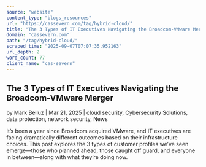 ```yaml
---
source: "website"
content_type: "blogs_resources"
url: "https://cassevern.com/tag/hybrid-cloud/"
title: "The 3 Types of IT Executives Navigating the Broadcom-VMware Merger"
domain: "cassevern.com"
path: "/tag/hybrid-cloud/"
scraped_time: "2025-09-07T07:07:35.952163"
url_depth: 2
word_count: 77
client_name: "cas-severn"
---
```


## The 3 Types of IT Executives Navigating the Broadcom-VMware Merger

by Mark Belluz | Mar 21, 2025 | cloud security, Cybersecurity Solutions, data protection, network security, News

It’s been a year since Broadcom acquired VMware, and IT executives are facing dramatically different outcomes based on their infrastructure choices. This post explores the 3 types of customer profiles we’ve seen emerge—those who planned ahead, those caught off guard, and everyone in between—along with what they’re doing now.